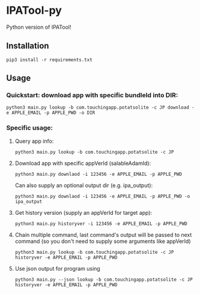 # IPATool-py

Python version of IPATool!

## Installation

```
pip3 install -r requirements.txt
```

## Usage

### Quickstart: download app with specific bundleId into DIR:

```
python3 main.py lookup -b com.touchingapp.potatsolite -c JP download -e APPLE_EMAIL -p APPLE_PWD -o DIR
```

### Specific usage:

1. Query app info:
    ```
    python3 main.py lookup -b com.touchingapp.potatsolite -c JP
    ```

2. Download app with specific appVerId (salableAdamId):
    ```
    python3 main.py downlaod -i 123456 -e APPLE_EMAIL -p APPLE_PWD
    ```

    Can also supply an optional output dir (e.g. ipa_output):
    ```
    python3 main.py downlaod -i 123456 -e APPLE_EMAIL -p APPLE_PWD -o ipa_output
    ```

3. Get history version (supply an appVerId for target app):
    ```
    python3 main.py historyver -i 123456 -e APPLE_EMAIL -p APPLE_PWD
    ```

4. Chain multiple command, last command's output will be passed to next command (so you don't need to supply some arguments like appVerId)
    ```
    python3 main.py lookup -b com.touchingapp.potatsolite -c JP historyver -e APPLE_EMAIL -p APPLE_PWD
    ```

5. Use json output for program using
    ```
    python3 main.py --json lookup -b com.touchingapp.potatsolite -c JP historyver -e APPLE_EMAIL -p APPLE_PWD
    ```

